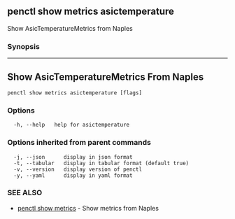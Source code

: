 ## penctl show metrics asictemperature

Show AsicTemperatureMetrics from Naples

### Synopsis



---------------------------------
 Show AsicTemperatureMetrics From Naples 
---------------------------------


```
penctl show metrics asictemperature [flags]
```

### Options

```
  -h, --help   help for asictemperature
```

### Options inherited from parent commands

```
  -j, --json      display in json format
  -t, --tabular   display in tabular format (default true)
  -v, --version   display version of penctl
  -y, --yaml      display in yaml format
```

### SEE ALSO
* [penctl show metrics](penctl_show_metrics.md)	 - Show metrics from Naples

